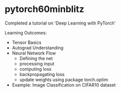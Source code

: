 # pytorch60minblitz
Completed a tutorial on 'Deep Learning with PyTorch'

Learning Outcomes:

- Tensor Basics
- Autograd Understanding
- Neural Network Flow 
    - Defining the net
    - processing input
    - computing loss
    - backpropagating loss
    - update weights using package torch.optim
- Example: Image Classification on CIFAR10 dataset
